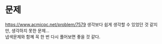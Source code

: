 # 문제
https://www.acmicpc.net/problem/7579
생각보다 쉽게 생각할 수 있었던 것 같지만, 생각하지 못한 문제...  
냅색문제와 함꼐 꼭 한 번 다시 풀어보면 좋을 것 같다. 
## 
